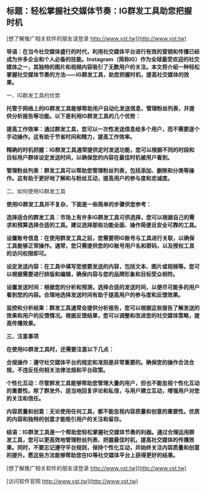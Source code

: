 ## **标题：轻松掌握社交媒体节奏：IG群发工具助您把握时机**

[想了解推广相关软件的朋友请登录 http://www.vst.tw](http://www.vst.tw)

**导语：在当今社交媒体盛行的时代，利用社交媒体平台进行有效的营销和传播已经成为许多企业和个人必备的技能。Instagram（简称IG）作为全球最受欢迎的社交媒体之一，其独特的图片和视频内容吸引了无数用户的关注。本文将介绍一种轻松掌握社交媒体节奏的方法——IG群发工具，助您把握时机，提高社交媒体的效果。**

一、IG群发工具的优势

**托管于网络上的IG群发工具能够帮助用户自动化发送信息，管理粉丝列表，并提供分析报告等功能。以下是利用IG群发工具的几个优势：**

**提高工作效率：通过群发工具，您可以一次性发送信息给多个用户，而不需要逐个手动操作。这有助于节省时间和精力，提高工作效率。**

**精确的时机把握：IG群发工具通常提供定时发送功能，您可以根据不同的时段和目标用户群体设定发送时间，以确保您的内容在最佳时机被用户看到。**

**管理粉丝列表：群发工具可以帮助您管理粉丝列表，包括添加、删除和分类等操作。这有助于更好地了解和与粉丝互动，提高用户的参与度和忠诚度。**

二、如何使用IG群发工具

**使用IG群发工具并不复杂，下面是一些简单的步骤供您参考：**

**选择适合的群发工具：市场上有许多IG群发工具可供选择，您可以根据自己的需求和预算选择合适的工具。建议选择那些功能全面、操作简便且安全可靠的工具。**

**设置账号信息：在使用群发工具之前，您需要将IG账号与工具进行关联，以确保工具能够正常操作。通常，您只需提供您的IG账号用户名和密码，以及授权工具的访问权限即可。**

**设定发送内容：在工具中填写您想要发送的内容，包括文本、图片或视频等。您可以根据需要进行排版和编辑，确保内容与您的品牌形象和目标受众相符。**

**设置发送时间：根据您的分析和预测，选择合适的发送时间，以便尽可能多的用户看到您的内容。合理地选择发送时间有助于提高用户的参与度和反馈效果。**

**监控和分析结果：群发工具通常会提供分析报告，您可以根据这些报告了解发送的效果和用户的反馈情况。根据反馈结果，您可以调整和改进您的社交媒体策略，提高传播效果。**

**三、注意事项**

**在使用IG群发工具时，还需要注意以下几点：**

**合规操作：遵守社交媒体平台的规定和准则是非常重要的。确保您的操作合法合规，不违反任何相关法律法规和平台政策。**

**个性化互动：尽管群发工具能够帮助您管理大量的用户，但也不能忽视个性化互动的重要性。除了群发外，适当地回复评论和私信，与用户建立互动，增强用户对您的关注和信任。**

**内容质量和创意：无论使用任何工具，都不能忽视内容质量和创意的重要性。优质的内容和独特的创意才能吸引用户的关注和留存。**

**结语：IG群发工具是一个帮助您轻松掌握社交媒体节奏的利器。通过合理运用群发工具，您可以更高效地管理粉丝列表、把握最佳时机，提高社交媒体的传播效果。同时，不要忘记遵守平台规则，保持个性化互动，并始终关注内容质量和创意的提升。愿这些方法能够帮助您在IG等社交媒体平台上获得更好的结果。**

[想了解推广相关软件的朋友请登录 http://www.vst.tw](http://www.vst.tw)


[访问软件官网 http://www.vst.tw](http://www.vst.tw)
